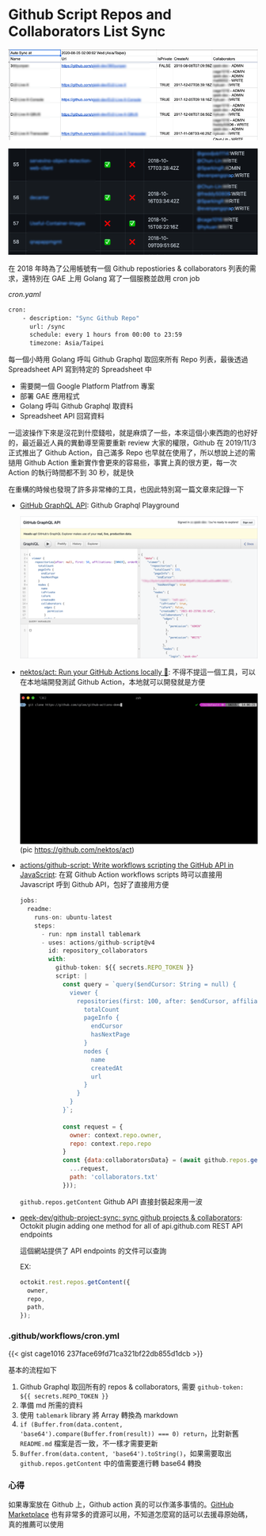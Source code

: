 # Github Script Repos and Collaborators List Sync


<!--more-->

![](img/0.png "Google Spreadsheet")

![](img/1.png "Github Markdown")


在 2018 年時為了公用帳號有一個 Github repostiories & collaborators 列表的需求，還特別在 GAE 上用 Golang 寫了一個服務並啟用 cron job

_cron.yaml_

```bash
cron:
    - description: "Sync Github Repo"
      url: /sync
      schedule: every 1 hours from 00:00 to 23:59
      timezone: Asia/Taipei
```

每一個小時用 Golang 呼叫 Github Graphql 取回來所有 Repo 列表，最後透過 Spreadsheet API 寫到特定的 Spreadsheet 中

- 需要開一個 Google Platform Platfrom 專案
- 部署 GAE 應用程式
- Golang 呼叫 Github Graphql 取資料
- Spreadsheet API 回寫資料

一這波操作下來是沒花到什麼錢啦，就是麻煩了一些，本來這個小東西跑的也好好的，最近最近人員的異動導至需要重新 review 大家的權限，Github 在 2019/11/3 正式推出了 Github Action，自己滿多 Repo 也早就在使用了，所以想說上述的需撾用 Github Action 重新實作會更來的容易些，事實上真的很方更，每一次 Action 的執行時間都不到 30 秒，就是快

在重構的時候也發現了許多非常棒的工具，也因此特別寫一篇文章來記錄一下

- [GitHub GraphQL API](https://docs.github.com/en/graphql/overview/explorer): Github Graphql Playground

  ![](img/3.png "grpchql")

- [nektos/act: Run your GitHub Actions locally 🚀](https://github.com/nektos/act): 不得不提這一個工具，可以在本地端開發測試 Github Action，本地就可以開發就是方便

  ![](img/act-quickstart-2.gif "act demo")
  (pic https://github.com/nektos/act)

- [actions/github-script: Write workflows scripting the GitHub API in JavaScript](https://github.com/actions/github-script): 在寫 Github Action workflows scripts 時可以直接用 Javascript 呼到 Github API，包好了直接用方便

  ```js
  jobs:
    readme:
      runs-on: ubuntu-latest
      steps:
        - run: npm install tablemark
        - uses: actions/github-script@v4
          id: repository_collaborators
          with:
            github-token: ${{ secrets.REPO_TOKEN }}
            script: |
              const query = `query($endCursor: String = null) {
                viewer {
                  repositories(first: 100, after: $endCursor, affiliations: [OWNER], orderBy: {field: CREATED_AT, direction: DESC}) {
                    totalCount
                    pageInfo {
                      endCursor
                      hasNextPage
                    }
                    nodes {
                      name
                      createdAt
                      url
                    }
                  }
                }
              }`;

              const request = {
                owner: context.repo.owner,
                repo: context.repo.repo
              }
              const {data:collaboratorsData} = (await github.repos.getContent({
                ...request,
                path: 'collaborators.txt'
              }));
  ```

  `github.repos.getContent` Github API 直接封裝起來用一波

- [qeek-dev/github-project-sync: sync github projects & collaborators](https://github.com/qeek-dev/github-project-sync): Octokit plugin adding one method for all of api.github.com REST API endpoints

    這個網站提供了 API endpoints 的文件可以查詢

    EX:
    ```js
    octokit.rest.repos.getContent({
      owner,
      repo,
      path,
    });
    ```

### .github/workflows/cron.yml

{{< gist cage1016 237face69fd71ca321bf22db855d1dcb >}}

基本的流程如下

1. Github Graphql 取回所有的 repos & collaborators, 需要 `github-token: ${{ secrets.REPO_TOKEN }}`
1. 準備 md 所需的資料
1. 使用 `tablemark` library 將 Array 轉換為 markdown
1. `if (Buffer.from(data.content, 'base64').compare(Buffer.from(result)) === 0) return`，比對新舊 `README.md` 檔案是否一致，不一樣才需要更新
1. `Buffer.from(data.content, 'base64').toString()`，如果需要取出 `github.repos.getContent` 中的值需要進行轉 base64 轉換

### 心得

如果專案放在 Github 上，Github action 真的可以作滿多事情的。[GitHub Marketplace](https://github.com/marketplace?type=actions) 也有非常多的資源可以用，不知道怎麼寫的話可以去援尋原始碼，真的推薦可以使用
